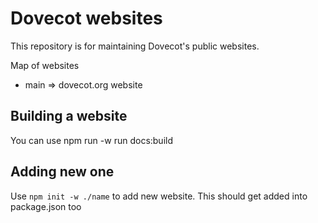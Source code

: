 Dovecot websites
================

This repository is for maintaining Dovecot's public websites.

Map of websites

 - main => dovecot.org website

Building a website
------------------

You can use npm run -w <website> run docs:build

Adding new one
--------------

Use `npm init -w ./name` to add new website. This should get added into package.json too
